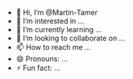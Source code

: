 - 👋 Hi, I’m @Martin-Tamer
- 👀 I’m interested in ...
- 🌱 I’m currently learning ...
- 💞️ I’m looking to collaborate on ...
- 📫 How to reach me ...
- 😄 Pronouns: ...
- ⚡ Fun fact: ...

<!---
Martin-Tamer/Martin-Tamer is a ✨ special ✨ repository because its `README.md` (this file) appears on your GitHub profile.
You can click the Preview link to take a look at your changes.
--->
